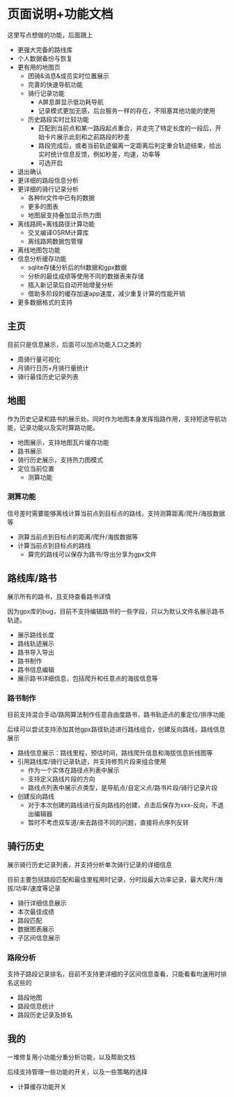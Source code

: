 # 页面说明+功能文档

这里写点想做的功能，后面跟上

- 更强大完备的路线库
- 个人数据备份与恢复
- 更有用的地图页
  - 团骑&消息&成员实时位置展示
  - 完善的快速导航功能
  - 骑行记录功能
    - A屏息屏显示低功耗导航
    - 记录模式更加无感，后台服务一样的存在，不阻塞其他功能的使用
  - 历史路段实时比较功能
    - 匹配到当前点和某一路段起点重合，并走完了特定长度的一段后，开始卡片展示此刻和之前路段的秒差
    - 路段完成后，或者当前轨迹偏离一定距离后判定重合轨迹结束，给出实时统计信息反馈，例如秒差，均速，功率等
    - 可选开启
- 退出确认
- 更详细的路段信息分析
- 更详细的骑行记录分析
  - 各种fit文件中已有的数据
  - 更多的图表
  - 地图层支持叠加显示热力图
- 离线路网+离线路径计算功能
  - 交叉编译OSRM计算库
  - 离线路网数据包管理
- 离线地图包功能
- 信息分析缓存功能
  - sqlite存储分析后的fit数据和gpx数据
  - 分析的最佳成绩等使用不同的数据表来存储
  - 插入新记录后自动开始增量分析
  - 借助多阶段的缓存加速app速度，减少重复计算的性能开销
- 更多数据格式的支持

## 主页

目前只是信息展示，后面可以加点功能入口之类的

- 周骑行量可视化
- 月骑行日历+月骑行量统计
- 骑行最佳历史记录列表

## 地图

作为历史记录和路书的展示处。同时作为地图本身发挥指路作用，支持短途导航功能，记录功能以及实时算路功能。

- 地图展示，支持地图瓦片缓存功能
- 路书展示
- 骑行历史展示，支持热力图模式
- 定位当前位置
  - 测算功能

### 测算功能

信号差时需要能够离线计算当前点到目标点的路线，支持测算距离/爬升/海拔数据等

- 测算当前点到目标点的距离/爬升/海拔数据等
- 计算当前点到目标点的路线
  - 算完的路线可以保存为路书/导出分享为gpx文件

## 路线库/路书

展示所有的路书，且支持查看路书详情

因为gpx库的bug，目前不支持编辑路书的一些字段，只以为默认文件名展示路书轨迹。

- 展示路线长度
- 路线轨迹展示
- 路书导入导出
- 路书制作
- 路书信息编辑
- 展示路书详细信息，包括爬升和任意点的海拔信息等

### 路书制作

目前支持混合手动/路网算法制作任意自由度路书，路书轨迹点的重定位/排序功能

后续可以尝试支持添加其他gpx路径轨迹进行路线组合，创建反向路线，路线信息展示

- 路线信息展示：路线里程，预估时间，路线爬升信息和海拔信息折线图等
- 引用路线库/骑行记录轨迹，并支持修剪片段来组合使用
  - 作为一个实体在路径点列表中展示
  - 支持定义路线片段的方向
  - 路线点列表中展示点类型，是导航点/自定义点/路书片段/骑行记录片段
- 创建反向路线
  - 对于本次创建的路线进行反向路线的创建，点击后保存为xxx-反向，不退出编辑器
  - 暂时不考虑双车道/来去路径不同的问题，直接将点序列反转

## 骑行历史

展示骑行历史记录列表，并支持分析单次骑行记录的详细信息

目前主要包括路段匹配和最佳里程用时记录，分时段最大功率记录，最大爬升/海拔/功率/速度等记录

- 骑行详细信息展示
- 本次最佳成绩
- 路段匹配
- 数据图表展示
- 子区间信息展示

### 路段分析

支持子路段记录排名，目前不支持更详细的子区间信息查看，只能看看均速用时排名这些的

- 路段地图
- 路段信息统计
- 路段历史记录及排名

## 我的

一堆修复用小功能分重分析功能，以及帮助文档

后续支持管理一些功能的开关，以及一些策略的选择

- 计算缓存功能开关

